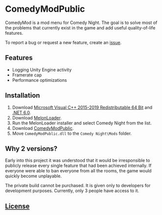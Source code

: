 # ComedyModPublic

ComedyMod is a mod menu for Comedy Night. The goal is to solve most of the problems that currently exist in the game and add useful quality-of-life features.

To report a bug or request a new feature, create an [issue](https://github.com/BlueLobsterMods/ComedyModPublic/issues).

## Features

- Logging Unity Engine activity
- Framerate cap
- Performance optimizations

## Installation

1. Download [Microsoft Visual C++ 2015-2019 Redistributable 64 Bit](https://aka.ms/vs/16/release/vc_redist.x64.exe) and [.NET 6.0](https://download.visualstudio.microsoft.com/download/pr/396abf58-60df-4892-b086-9ed9c7a914ba/eb344c08fa7fc303f46d6905a0cb4ea3/dotnet-sdk-6.0.428-win-x64.exe).
2. Download [MelonLoader](https://github.com/LavaGang/MelonLoader.Installer/releases/latest/download/MelonLoader.Installer.exe).
3. Run the MelonLoader installer and select Comedy Night from the list.
4. Download [ComedyModPublic](https://github.com/BlueLobsterMods/ComedyModPublic/releases).
5. Move `ComedyModPublic.dll` to the `Comedy Night\Mods` folder.

## Why 2 versions?

Early into this project it was understood that it would be irresponsible to publicly release every single feature that had been achieved internally. If everyone were able to ban everyone from all the rooms, the game would quickly become unplayable.

The private build cannot be purchased. It is given only to developers for development purposes. Currently, only 3 people have access to it.

## [License](https://github.com/BlueLobsterMods/ComedyModPublic/blob/main/LICENSE)
